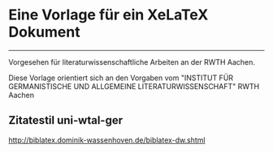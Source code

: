 # Eine Vorlage für ein XeLaTeX Dokument
---

Vorgesehen für literaturwissenschaftliche Arbeiten an der RWTH Aachen. 

Diese Vorlage orientiert sich an den Vorgaben vom
"INSTITUT FÜR GERMANISTISCHE UND ALLGEMEINE LITERATURWISSENSCHAFT" RWTH Aachen


## Zitatestil uni-wtal-ger 

http://biblatex.dominik-wassenhoven.de/biblatex-dw.shtml